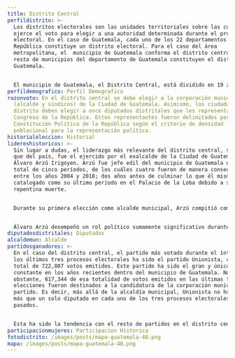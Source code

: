 ```yaml
---
title: Distrito Central
perfildistrito: >-
  Los distritos electorales son las unidades territoriales sobre las cuáles se
  ejerce el voto para elegir a una autoridad determinada durante el proceso
  electoral. En el caso de Guatemala, cada uno de los 22 departamentos de la
  República constituye un distrito electoral. Para el caso del área
  metropolitana, el  municipio de Guatemala conforma el distrito central y el
  resto de municipios del departamento de Guatemala constituyen el distrito de
  Guatemala. 


  El municipio de Guatemala, el Distrito Central, está dividido en 19 zonas municipales, cada una de ellas con sus respectivos barrios y colonias, así como 15 aldeas y 18 caseríos. Este cuenta con una extensión territorial de 228 km2 y su población total oscila los 923,392 habitantes; totalidad de población urbana (100%). Asimismo, el Distrito Central cuenta con población mayoritariamente ladina (91.32%) y femenina (52.49%).
perfildemografico: Perfil Demografico
razonvoto: En el distrito central se debe elegir a la corporación municipal
  (alcalde y síndicos) de la Ciudad de Guatemala. Asimismo, los ciudadanos del
  distrito deben elegir a once diputados distritales que les representarán en el
  Congreso de la República. Estos representantes fueron delimitados por la
  Constitución Política de la República según el criterio de densidad
  poblacional para la representación política.
historialeleccion: Historial
lidereshistoricos: >-
  Sin lugar a dudas, el liderazgo más relevante del distrito central, sino es
  que del país, fue el ejercido por el exalcalde de la Ciudad de Guatemala,
  Álvaro Arzú Irigoyen. Arzú fue jefe edil del municipio de Guatemala durante un
  total de cinco períodos, de los cuáles cuatro fueron de manera consecutiva
  entre los años 2004 y 2018; dos años antes de culminar lo que él mismo había
  catalogado como su último período en el Palacio de la Loba debido a su
  repentina muerte. 


  Durante su primera elección como alcalde municipal, Arzú compitió como parte del Partido de Avanzada Nacional (PAN); mismo con el que también accedió a la presidencia de la República en 1996. A partir de las elecciones municipales de 2003, el ex jefe edil de la ciudad capital formó su propio partido, el Partido Unionista, debido a conflictos internos en el seno de los liderazgos del PAN. El Partido Unionista llegó a consolidarse como el partido más dominante, al menos en términos de corporación municipal, en el distrito central gracias a la presencia de Arzú como su candidato a la jefatura edil. 


  Álvaro Arzú desempeñó un rol político sumamente significativo durante su participación en la municipalidad de Guatemala. Arzú era considerado como una de las figuras políticas con más caudal y relevancia política de la historia reciente del país. Actualmente, el Partido Unionista sigue al frente de la jefatura edil del Distrito Central con Ricardo Quiñónez, antiguo Concejal I de la administración de Arzú, como su sucesor.
diputadosdistritales: Diputados
alcaldemun: Alcalde
partidosganadores: >-
  En el caso del distrito central, el partido más votado durante el ínterim de
  los últimos tres procesos electorales ha sido el partido Unionista, con un
  total de 722,807 votos emitidos. Este partido ha sido el gran y único ganador
  constante en los años recientes dentro del municipio de Guatemala. No
  obstante, 617,344 de esa totalidad de votos emitidos en las últimas tres
  elecciones fueron destinados a la candidatura de la corporación municipal del
  partido. Es decir, más allá de la alcaldía municipal, Unionista no ha obtenido
  más que un solo diputado en cada uno de los tres procesos electorales
  pasados. 


  Esta ha sido la tendencia con el resto de partidos en el distrito central, puesto que no ha existido un claro ganador constante durante estos períodos. Cada uno de los procesos electorales aislados ha contado con un partido que ha dominado y ha obtenido al menos 3 de los 11 escaños disputados. Estos fueron el partido CREO y Patriota para el proceso del 2011, EG en el 2015 y Movimiento Semilla recientemente en el año 2019. El partido CREO y VIVA han sido los únicos partidos con presencia relevante de diputados distritales en este tiempo, mientras el resto de escaños se ha repartido entre partidos que se alternan (o desaparecen) entre cada elección.
participacionmujeres: Participacion Historica
fotodistrito: /images/posts/mapa-guatemala-40.png
mapa: /images/posts/mapa-guatemala-40.png
---
```

